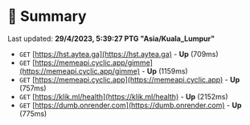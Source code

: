 # 📖 Summary
Last updated: **29/4/2023, 5:39:27 PTG "Asia/Kuala_Lumpur"**

- `GET` [https://hst.aytea.ga](https://hst.aytea.ga) - **Up** (709ms)
- `GET` [https://memeapi.cyclic.app/gimme](https://memeapi.cyclic.app/gimme) - **Up** (1159ms)
- `GET` [https://memeapi.cyclic.app](https://memeapi.cyclic.app) - **Up** (757ms)
- `GET` [https://klik.ml/health](https://klik.ml/health) - **Up** (2152ms)
- `GET` [https://dumb.onrender.com](https://dumb.onrender.com) - **Up** (775ms)
